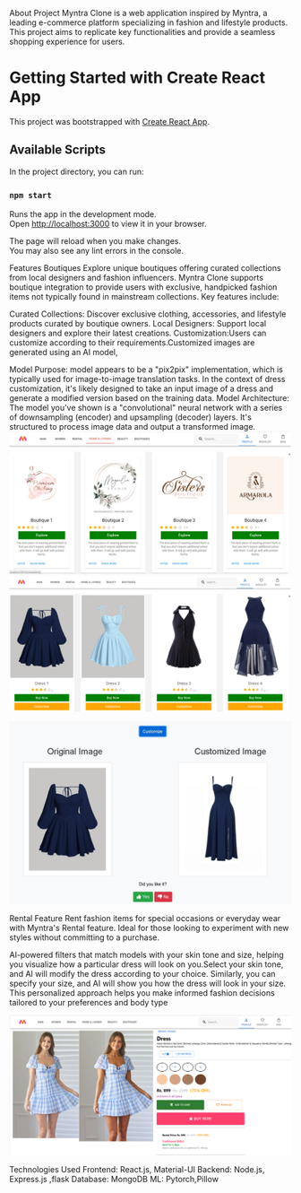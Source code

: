 About Project
Myntra Clone is a web application inspired by Myntra, a leading e-commerce platform specializing in fashion and lifestyle products. This project aims to replicate key functionalities and provide a seamless shopping experience for users.
# Getting Started with Create React App

This project was bootstrapped with [Create React App](https://github.com/facebook/create-react-app).

## Available Scripts

In the project directory, you can run:

### `npm start`

Runs the app in the development mode.\
Open [http://localhost:3000](http://localhost:3000) to view it in your browser.

The page will reload when you make changes.\
You may also see any lint errors in the console.


Features
Boutiques
Explore unique boutiques offering curated collections from local designers and fashion influencers. Myntra Clone supports boutique integration to provide users with exclusive, handpicked fashion items not typically found in mainstream collections. Key features include:

Curated Collections: Discover exclusive clothing, accessories, and lifestyle products curated by boutique owners.
Local Designers: Support local designers and explore their latest creations.
Customization:Users can customize according to their requirements.Customized images are generated using an AI model,

Model Purpose:
model appears to be a "pix2pix" implementation, which is typically used for image-to-image translation tasks. In the context of dress customization, it's likely designed to take an input image of a dress and generate a modified version based on the training data.
Model Architecture:
The model you've shown is a "convolutional" neural network with a series of downsampling (encoder) and upsampling (decoder) layers. It's structured to process image data and output a transformed image.
![image](./Screenshots/boutiquec.png)
![image](./Screenshots/boutique.png)

![image](./Screenshots/screenshot1.jpeg)

Rental Feature
Rent fashion items for special occasions or everyday wear with Myntra's Rental feature. Ideal for those looking to experiment with new styles without committing to a purchase. 

 AI-powered filters that match models with your skin tone and size, helping you visualize how a particular dress will look on you.Select your skin tone, and AI will modify the dress according to your choice. Similarly, you can specify your size, and AI will show you how the dress will look in your size. This personalized approach helps you make informed fashion decisions tailored to your preferences and body type

![image](./Screenshots/model.png)


Technologies Used
Frontend: React.js, Material-UI
Backend: Node.js, Express.js ,flask
Database: MongoDB 
ML: Pytorch,Pillow


